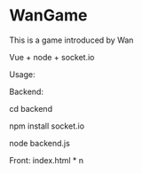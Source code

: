 # WanGame
This is a game introduced by Wan

Vue + node + socket.io

Usage:

Backend: 

cd backend

npm install socket.io

node backend.js




Front: index.html * n
